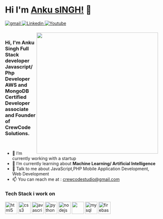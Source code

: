 # Hi I'm [Anku sINGH!](https://github.com/CrewCodeAnku) 👋

<a href="mailto:crewcodestudio@gmail.com?hl=en" target="_blank">
<img src=https://img.shields.io/badge/gmail-%23DC493C.svg?&style=for-the-badge&logo=gmail&logoColor=white alt=gmail style="margin-bottom: 5px;" />
</a>
<a href="https://www.linkedin.com/in/mihir0699/" target="_blank">
<img src=https://img.shields.io/badge/linkedin-%231E77B5.svg?&style=for-the-badge&logo=linkedin&logoColor=white alt=Linkedin style="margin-bottom: 5px;" />
</a>
<a href="https://www.youtube.com/channel/UCgON7jg9LfWpALA263rhLyg?sub_confirmation=1">
<img alt="Youtube" title="Youtube" src="https://img.shields.io/badge/-YouTube-red?style=for-the-badge&logo=youtube&logoColor=white"/>
</a>

<br />
<br />
<img alt="" align="right" src="https://drive.google.com/file/d/1I0j-DrLKyYebs3DHACicrC7-Gjge2mEv/view?usp=sharing" width="400px"/>

<h3>
Hi, I'm Anku Singh 
<strong>Full Stack developer Javascript/Php Developer</strong> 
<strong>AWS and MongoDB Certified Developer associate</strong> and Founder of CrewCode Solutions.
</h3>

<br/>

- 🔭 I’m currently working with a startup<br/>
- 🌱 I’m currently learning about <strong>Machine Learning/ Artificial Intelligence</strong>
- 🤔 Talk to me about JavaScript,PHP Mobile Application Development, Web Development
- :mailbox: You can reach me at : crewcodestudio@gmail.com<br/>

<h3>Tech Stack i work on</h3>
<p align="left">  
 <img src="https://img.icons8.com/color/48/000000/html-5.png" alt="html5" width="40" height="40"/>
 <img src="https://img.icons8.com/color/48/000000/css3.png" alt="css3" width="40" height="40"/> 
 <img src="https://img.icons8.com/color/48/000000/javascript.png" alt="javascript" width="40" height="40"/> 
 <img src="https://img.icons8.com/ultraviolet/40/000000/react.png" alt="python" width="40" height="40"/> 
 <img src="https://img.icons8.com/color/48/000000/nodejs.png" width="40" height="40" alt="nodejs" /> 
 <img src="https://img.icons8.com/color/48/000000/mongodb.png" width="40" height="40" />
 <img src="https://img.icons8.com/ios/50/000000/mysql-logo.png" alt="mysql" width="40" height="40"/> 
 <img src="https://img.icons8.com/color/48/000000/firebase.png" alt="firebase" width="40" height="40"/>
 </p>
